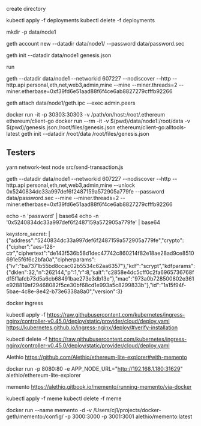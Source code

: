 create directory


kubectl apply -f deployments
kubectl delete -f deployments

mkdir -p data/node1


geth account new --datadir data/node1/ --password data/password.sec


geth init --datadir data/node1 genesis.json


run 

geth --datadir data/node1  --networkid 607227 --nodiscover  --http --http.api personal,eth,net,web3,admin,mine --mine --miner.threads=2 --miner.etherbase=0xf39fd6e51aad88f6f4ce6ab8827279cfffb92266

geth attach data/node1/geth.ipc --exec admin.peers


docker run -it -p 30303:30303 -v /path/on/host:/root/.ethereum ethereum/client-go
docker run --rm -it -v $(pwd)/data/node1:/root/data -v $(pwd)/genesis.json:/root/files/genesis.json ethereum/client-go:alltools-latest geth init --datadir /root/data /root/files/genesis.json

## Testers
yarn network-test
node  src/send-transaction.js



geth --datadir data/node1  --networkid 607227 --nodiscover  --http --http.api personal,eth,net,web3,admin,mine --unlock 0x5240834dc33a997def6f2487159a572905a779fe --password data/password.sec --mine --miner.threads=2 --miner.etherbase=0xf39fd6e51aad88f6f4ce6ab8827279cfffb92266

echo -n 'password' | base64
echo -n '0x5240834dc33a997def6f2487159a572905a779fe' | base64



   



keystore_secret: |
    {"address":"5240834dc33a997def6f2487159a572905a779fe","crypto":{"cipher":"aes-128-ctr","ciphertext":"de143f536b58d1dec47742c860214f82e18ae28ad9ce8510691e5f6f6c2bfa0a","cipherparams":{"iv":"ba7371b55bd8ccac02b5534c62aa6357"},"kdf":"scrypt","kdfparams":{"dklen":32,"n":262144,"p":1,"r":8,"salt":"c2858e4dc5cff0c2fa6965736768fd15f1afcb73d5a6cb68491bae273e3db13e"},"mac":"973a0b728500802e361e928819af29468082f5ce30bf68cd1e993a5c8299833b"},"id":"1a15f94f-5bae-4c8e-8e42-b73e6338a8a0","version":3}
  
docker ingress

kubectl apply -f https://raw.githubusercontent.com/kubernetes/ingress-nginx/controller-v0.45.0/deploy/static/provider/cloud/deploy.yaml
https://kubernetes.github.io/ingress-nginx/deploy/#verify-installation

kubectl delete -f https://raw.githubusercontent.com/kubernetes/ingress-nginx/controller-v0.45.0/deploy/static/provider/cloud/deploy.yaml

Alethio
https://github.com/Alethio/ethereum-lite-explorer#with-memento


   docker run -p 8080:80 -e APP_NODE_URL="http://192.168.1.180:31629" alethio/ethereum-lite-explorer

memento
https://alethio.gitbook.io/memento/running-memento/via-docker   

kubectl apply -f meme
kubectl delete -f meme


docker run --name memento -d -v /Users/cj1/projects/docker-geth/memento:/config/ -p 3000:3000 -p 3001:3001 alethio/memento:latest
